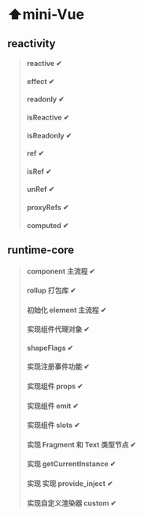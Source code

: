 # ⬆mini-Vue

## reactivity

> #### reactive ✔
>
> #### effect ✔
>
> #### readonly ✔
>
> #### isReactive ✔
>
> #### isReadonly ✔
>
> #### ref ✔
>
> #### isRef ✔
>
> #### unRef ✔
>
> #### proxyRefs ✔
>
> #### computed ✔

## runtime-core

> #### component 主流程 ✔
>
> #### rollup 打包库 ✔
>
> #### 初始化 element 主流程 ✔
>
> #### 实现组件代理对象 ✔
>
> #### shapeFlags ✔
>
> #### 实现注册事件功能 ✔
>
> #### 实现组件 props ✔
>
> #### 实现组件 emit ✔
>
> #### 实现组件 slots ✔
>
> #### 实现 Fragment 和 Text 类型节点 ✔
>
> #### 实现 getCurrentInstance ✔
>
> #### 实现 实现 provide_inject ✔
>
> #### 实现自定义渲染器 custom ✔
